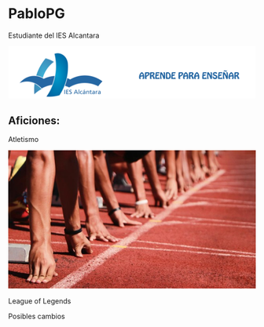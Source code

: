 # PabloPG

Estudiante del IES Alcantara

![Foto IES Alcantara](/images/ENCABEZADO.png)

## Aficiones:

Atletismo

![](/images/IMG_6296.jpeg)

League of Legends


Posibles cambios
